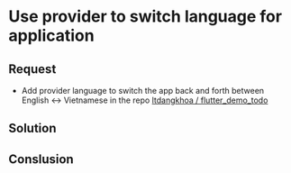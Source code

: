 # Use provider to switch language for application

## Request

- Add provider language to switch the app back and forth between English <-> Vietnamese in the repo [ltdangkhoa
/
flutter_demo_todo](https://github.com/ltdangkhoa/flutter_demo_todo.git)

## Solution

## Conslusion
